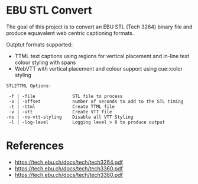 # EBU STL Convert
The goal of this project is to convert an EBU STL (Tech 3264) binary file and produce equavalent web centric captioning formats.

Outptut formats supported:
- TTML text captions using regions for vertical placement and in-line text colour styling with spans
- WebVTT with vertical placement and colour support using cue::color styling

```
STL2TTML Options:

 -f | -file              STL file to process
 -o | -offset            number of seconds to add to the STL timing
 -t | -ttml              Create TTML file
 -v | -vtt               Create VTT file
-ns | -no-vtt-styling    Disable all VTT Styling
 -l | -log-level         Logging level > 0 to produce output
```
 	
# References
- https://tech.ebu.ch/docs/tech/tech3264.pdf
- https://tech.ebu.ch/docs/tech/tech3360.pdf
- https://tech.ebu.ch/docs/tech/tech3380.pdf

